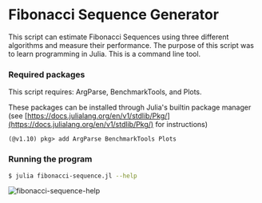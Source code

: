 # Fibonacci Sequence Generator

This script can estimate Fibonacci Sequences using three different algorithms and measure their performance. The purpose of this script was to learn programming in Julia. This is a command line tool.

### Required packages
This script requires: ArgParse, BenchmarkTools, and Plots.

These packages can be installed through Julia's builtin package manager (see [https://docs.julialang.org/en/v1/stdlib/Pkg/](https://docs.julialang.org/en/v1/stdlib/Pkg/) for instructions)

```
(@v1.10) pkg> add ArgParse BenchmarkTools Plots
```

### Running the program
```bash
$ julia fibonacci-sequence.jl --help
```
![fibonacci-sequence-help](fib-sequence-help.png)
